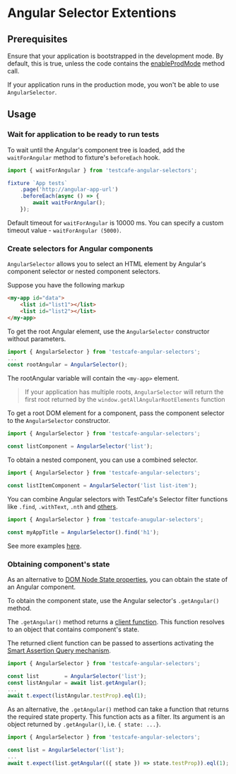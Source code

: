 # Angular Selector Extentions

## Prerequisites
Ensure that your application is bootstrapped in the development mode.
By default, this is true, unless the code contains the [enableProdMode](https://angular.io/api/core/enableProdMode) method call.

If your application runs in the production mode, you won't be able to use `AngularSelector`.

## Usage

### Wait for application to be ready to run tests

To wait until the Angular's component tree is loaded, add the `waitForAngular` method to fixture's `beforeEach` hook.

```js
import { waitForAngular } from 'testcafe-angular-selectors';

fixture `App tests`
    .page('http://angular-app-url')
    .beforeEach(async () => {
        await waitForAngular();
    });
```

Default timeout for `waitForAngular` is 10000 ms.
You can specify a custom timeout value - `waitForAngular (5000)`.

### Create selectors for Angular components
`AngularSelector` allows you to select an HTML element by Angular's component selector or nested component selectors.

Suppose you have the following markup
```html
<my-app id="data">
    <list id="list1"></list>
    <list id="list2"></list>
</my-app>
```

To get the root Angular element, use the `AngularSelector` constructor without parameters.

```js
import { AngularSelector } from 'testcafe-angular-selectors';
...
const rootAngular = AngularSelector();
```
The rootAngular variable will contain the `<my-app>` element.

> If your application has multiple roots, `AngularSelector` will return the first root returned by the `window.getAllAngularRootElements` function
 

To get a root DOM element for a component, pass the component selector to the `AngularSelector` constructor.
```js
import { AngularSelector } from 'testcafe-angular-selectors';

const listComponent = AngularSelector('list');
```

To obtain a nested component, you can use a combined selector.
```js
import { AngularSelector } from 'testcafe-angular-selectors';

const listItemComponent = AngularSelector('list list-item');
```

You can combine Angular selectors with TestCafe's Selector filter functions like `.find`, `.withText`, `.nth` and [others](http://devexpress.github.io/testcafe/documentation/test-api/selecting-page-elements/selectors.html#functional-style-selectors).

```js
import { AngularSelector } from 'testcafe-anugular-selectors';

const myAppTitle = AngularSelector().find('h1');

```

See more examples [here](test/angular-selector-test.js).

### Obtaining component's state

As an alternative to [DOM Node State properties](http://devexpress.github.io/testcafe/documentation/test-api/selecting-page-elements/dom-node-state.html), you can obtain the state of an Angular component.

To obtain the component state, use the Angular selector's `.getAngular()` method.

The `.getAngular()` method returns a [client function](https://devexpress.github.io/testcafe/documentation/test-api/obtaining-data-from-the-client.html). This function resolves to an object that contains component's state.

The returned client function can be passed to assertions activating the [Smart Assertion Query mechanism](https://devexpress.github.io/testcafe/documentation/test-api/assertions/#smart-assertion-query-mechanism).

```js
import { AngularSelector } from 'testcafe-angular-selectors';

const list        = AngularSelector('list');
const listAngular = await list.getAngular();
...
await t.expect(listAngular.testProp).eql(1);
```

As an alternative, the `.getAngular()` method can take a function that returns the required state property. 
This function acts as a filter. Its argument is an object returned by `.getAngular()`, i.e. `{ state: ...}`.

```js
import { AngularSelector } from 'testcafe-angular-selectors';

const list = AngularSelector('list');
...
await t.expect(list.getAngular(({ state }) => state.testProp)).eql(1);
```